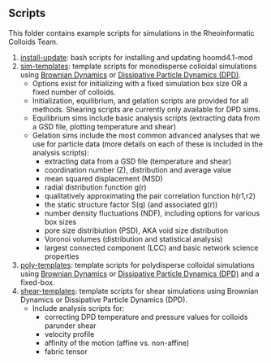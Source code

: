 ## Scripts

This folder contains example scripts for simulations in the Rheoinformatic Colloids Team.

1. [install-update](/scripts/install-update): bash scripts for installing and updating hoomd4.1-mod
2. [sim-templates](/scripts/sim-templates): template scripts for monodisperse colloidal simulations using [Brownian Dynamics](/scripts/sim-templates/Brownian-sims) or [Dissipative Particle Dynamics (DPD)](/scripts/sim-templates/DPD-sims). 
	* Options exist for initializing with a fixed simulation box size OR a fixed number of colloids. 
	* Initialization, equilibrium, and gelation scripts are provided for all methods. Shearing scripts are currently only available for DPD sims. 
	* Equilibrium sims include basic analysis scripts (extracting data from a GSD file, plotting temperature and shear)
	* Gelation sims include the most common advanced analyses that we use for particle data (more details on each of these is included in the analysis scripts):
		- extracting data from a GSD file (temperature and shear)
		- coordination number (Z), distribution and average value
		- mean squared displacement (MSD)
		- radial distribution function g(r)
		- qualitatively approximating the pair correlation function h(r1,r2)
		- the static structure factor S(q) (and associated g(r))
		- number density fluctuations (NDF), including options for various box sizes
		- pore size distribiution (PSD), AKA void size distribution
		- Voronoi volumes (distribution and statistical analysis)
		- largest connected component (LCC) and basic network science properties
3. [poly-templates](/scripts/poly-templates): template scripts for polydisperse colloidal simulations using [Brownian Dynamics](/scripts/poly-templates/BD-poly/fixed-box) or [Dissipative Particle Dynamics (DPD)](/scripts/poly-templates/DPD-poly/fixed-box) and a fixed-box. 
4. [shear-templates](/scripts/shear-templates): template scripts for shear simulations using Brownian Dynamics or Dissipative Particle Dynamics (DPD). 
	* Include analysis scripts for:
		- correcting DPD temperature and pressure values for colloids parunder shear
		- velocity profile
		- affinity of the motion (affine vs. non-affine)
		- fabric tensor
